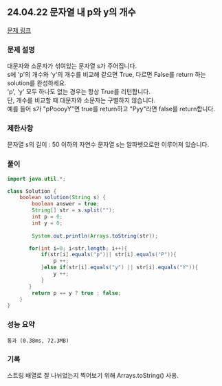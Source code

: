 ## 24.04.22 문자열 내 p와 y의 개수
[문제 링크](https://school.programmers.co.kr/learn/courses/30/lessons/12916)

### 문제 설명
대문자와 소문자가 섞여있는 문자열 s가 주어집니다.  
s에 'p'의 개수와 'y'의 개수를 비교해 같으면 True, 다르면 False를 return 하는 solution를 완성하세요.  
'p', 'y' 모두 하나도 없는 경우는 항상 True를 리턴합니다.  
단, 개수를 비교할 때 대문자와 소문자는 구별하지 않습니다.  
예를 들어 s가 "pPoooyY"면 true를 return하고 "Pyy"라면 false를 return합니다.

### 제한사항
문자열 s의 길이 : 50 이하의 자연수
문자열 s는 알파벳으로만 이루어져 있습니다.

### 풀이
```java
import java.util.*;

class Solution {
    boolean solution(String s) {
        boolean answer = true;
        String[] str = s.split("");
        int p = 0;
        int y = 0;
        
        System.out.println(Arrays.toString(str));

       for(int i=0; i<str.length; i++){
           if(str[i].equals("p")|| str[i].equals("P")){
               p ++;
           }else if(str[i].equals("y") || str[i].equals("Y")){
               y ++;
           }
       }
        return p == y ? true : false;
    }
}
```

### 성능 요약
	통과 (0.38ms, 72.3MB)

### 기록
스트링 배열로 잘 나뉘었는지 찍어보기 위해 Arrays.toString() 사용.
